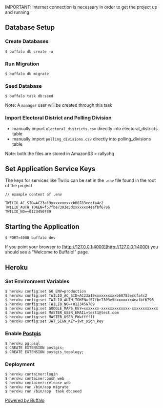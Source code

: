 IMPORTANT: Internet connection is necessary in order to get the project up and running

## Database Setup

### Create Databases

    $ buffalo db create -a

### Run Migration

    $ buffalo db migrate

### Seed Database

    $ buffalo task db:seed

Note: A `manager` user will be created through this task

### Import Electoral District and Polling Division

- manually import `electoral_districts.csv` directly into electoral_districts table
- manually import `polling_divisions.csv` directly into polling_divisions table

Note: both the files are stored in AmazonS3 > rallychq

## Set Application Service Keys

The keys for services like Twilio can be set in the `.env` file found in the root of the
project

```
// example content of .env

TWILIO_AC_SID=AC23a19xxxxxxxxxxb60783eccfa4c2
TWILIO_AUTH_TOKEN=f57fbe7303e5dxxxxxxx4eafbf6796
TWILIO_NO=+0123456789
```

## Starting the Application

    $ PORT=4000 buffalo dev

If you point your browser to [http://127.0.0.1:4000](http://127.0.0.1:4000) you should see a "Welcome to Buffalo!" page.

## Heroku

### Set Environment Variables

    $ heroku config:set GO_ENV=production
    $ heroku config:set TWILIO_AC_SID=AC23a19xxxxxxxxxxb60783eccfa4c2
    $ heroku config:set TWILIO_AUTH_TOKEN=f57fbe7303e5dxxxxxxx4eafbf6796
    $ heroku config:set TWILIO_NO=+0123456789
    $ heroku config:set GOOGLE_MAPS_KEY=xxxxxxx-xxxxxxxxxxxxx-xxxxxxxxxxxx
    $ heroku config:set MASTER_USER_EMAIL=test1@test.com
    $ heroku config:set MASTER_USER_PW=ffffff
    $ heroku config:set JWT_SIGN_KEY=jwt_sign_key

### Enable [Postgis](https://postgis.net/install/)

    $ heroku pg:psql
    $ CREATE EXTENSION postgis;
    $ CREATE EXTENSION postgis_topology;

### Deployment

    $ heroku container:login
    $ heroku container:push web
    $ heroku container:release web
    $ heroku run /bin/app migrate
    $ heroku run /bin/app  task db:seed

[Powered by Buffalo](http://gobuffalo.io)
